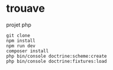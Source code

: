 # trouave
projet php

```shell
git clone
npm install
npm run dev
composer install
php bin/console doctrine:scheme:create
php bin/console doctrine:fixtures:load
````
